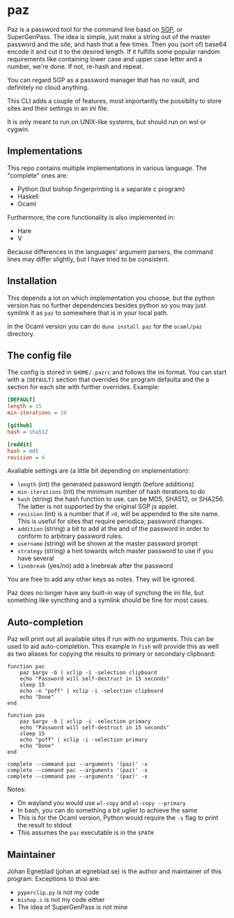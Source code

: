 # paz

Paz is a password tool for the command line basd on [SGP](https://chriszarate.github.io/supergenpass/), or SuperGenPass. The idea is simple, just make a string out of the master password and the site, and hash that a few times. Then you (sort of) base64 encode it and cut it to the desired length. If it fulfills some popular random requirements like containing lower case and upper case letter and a number, we're done. If not, re-hash and repeat.

You can regard SGP as a password manager that has no vault, and definitely no cloud anything.

This CLI adds a couple of features, most importantly the possiblity to store sites and their settings in an ini file.

It is only meant to run on UNIX-like systems, but should run on wsl or cygwin.

## Implementations

This repo contains multiple implementations in various language. The "complete" ones are:

- Python (but bishop fingerprinting is a separate c program)
- Haskell
- Ocaml

Furthermore, the core functionality is also implemented in:

- Hare
- V

Because differences in the languages' argument parsers, the command lines may differ slightly, but I have tried to be consistent.

## Installation

This depends a lot on which implementation you choose, but the python version has no further dependencies besides python so you may just symlink it as `paz` to somewhere that is in your local path.

In the Ocaml version you can do `dune install paz` for the `ocaml/paz` directory.

## The config file

The config is stored in `$HOME/.pazrc` and follows the ini format. You can start with a `[DEFAULT]` section that overrides the program defaulta and the a section for each site with further overrides. Example:

```ini
[DEFAULT]
length = 15
min-iterations = 10

[github]
hash = sha512

[reddit]
hash = md5
revision = 4
```

Avaliable settings are (a little bit depending on implementation):

- `length` (int) the generated password length (before additions)
- `min-iterations` (int) the minimum number of hash iterations to do
- `hash` (string) the hash function to use. can be MD5, SHA512, or SHA256. The latter is not supported by the original SGP js applet.
- `revision` (int) is a number that if `>0`, will be appended to the site name. This is useful for sites that require periodica; password changes.
- `addition` (string) a bit to add at the and of the password in order to conform to arbitrary password rules.
- `username` (string) will be shown at the master password prompt
- `strategy` (string) a hint towards witch master password to use if you have several
- `linebreak` (yes/no) add a linebreak after the password

You are free to add any other keys as notes. They will be ignored.

Paz does no longer have any built-in way of synching the ini file, but something like syncthing and a symlink should be fine for most cases.

## Auto-completion

Paz will print out all available sites if run with no srguments. This can be used to aid auto-completion. This example in `fish` will provide this as well as two aliases for copying the results to primary or secondary clipboard:

```fish
function pac
    paz $argv -b | xclip -i -selection clipboard
    echo "Password will self-destruct in 15 seconds"
    sleep 15
    echo -n "poff" | xclip -i -selection clipboard
    echo "Done"
end

function pas
    paz $argv -b | xclip -i -selection primary
    echo "Password will self-destruct in 15 seconds"
    sleep 15
    echo "poff" | xclip -i -selection primary
    echo "Done"
end

complete --command paz --arguments '(paz)' -x
complete --command pac --arguments '(paz)' -x
complete --command pas --arguments '(paz)' -x
```

Notes:

- On wayland you would use `wl-copy` and `wl-copy --primary`
- In bash, you can do something a bit uglier to achieve the same
- This is for the Ocaml version, Python would require the `-s` flag to print the result to stdout
- This assumes the `paz` executable is in the `$PATH`

## Maintainer

Johan Egneblad (johan at egneblad.se) is the author and maintainer of this program. Exceptions to thisi are:

- `pyperclip.py` is not my code
- `bishop.c` is not my code either
- The idea of SuperGenPass is not mine
